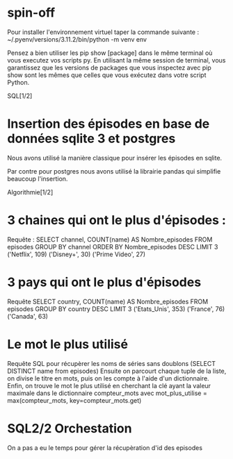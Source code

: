 # spin-off

Pour installer l'environnement virtuel taper la commande suivante : ~/.pyenv/versions/3.11.2/bin/python -m venv env

Pensez a bien utiliser les pip show [package] dans le même terminal où vous executez vos scripts py. En utilisant la même session de terminal, vous garantissez que les versions de packages que vous inspectez avec pip show sont les mêmes que celles que vous exécutez dans votre script Python.

SQL[1/2]
# Insertion des épisodes en base de données sqlite 3 et postgres

Nous avons utilisé la manière classique pour insérer les épisodes en sqlite.

Par contre pour postgres nous avons utilisé la librairie pandas qui simplifie beaucoup l'insertion.

Algorithmie[1/2]
# 3 chaines qui ont le plus d'épisodes :

Requête : SELECT channel, COUNT(name) AS Nombre_episodes FROM episodes GROUP BY channel ORDER BY Nombre_episodes DESC LIMIT 3
('Netflix', 109)
('Disney+', 30)
('Prime Video', 27)

# 3 pays qui ont le plus d'épisodes

Requête SELECT country, COUNT(name) AS Nombre_episodes FROM episodes GROUP BY country DESC LIMIT 3
('Etats_Unis', 353)
('France', 76)
('Canada', 63)

# Le mot le plus utilisé

Requête SQL pour récupèrer les noms de séries sans doublons (SELECT DISTINCT name from episodes)
Ensuite on parcourt chaque tuple de la liste, on divise le titre en mots, puis on les compte à l'aide d'un dictionnaire. Enfin, on trouve le mot le plus utilisé en cherchant la clé ayant la valeur maximale dans le dictionnaire compteur_mots avec mot_plus_utilise = max(compteur_mots, key=compteur_mots.get)


# SQL2/2 Orchestation
On a pas a eu le temps pour gérer la récupèration d'id des episodes 